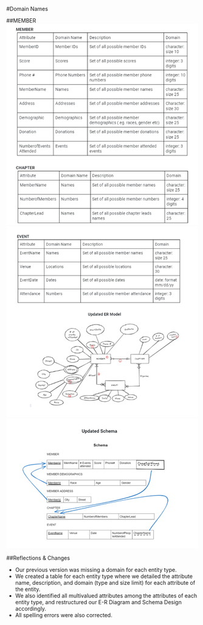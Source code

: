 #Domain Names

##MEMBER
![Member, Chapter Domain](Member_&_Chapter_Domain.PNG)
![Event and Updated ER Model](Event_&_ER.PNG)
![Updated Schema](Updated_Schema.PNG)

##Reflections & Changes
- Our previous version was missing a domain for each entity type. 
- We created a table for each entity type where we detailed the attribute name, description, and domain (type and size limit) for each attribute of the entity.
- We also identified all multivalued attributes among the attributes of each entity type, and restructured our E-R Diagram and Schema Design accordingly. 
- All spelling errors were also corrected.

